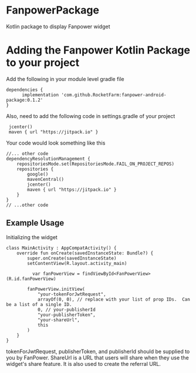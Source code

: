 # FanpowerPackage
Kotlin package to display Fanpower widget

# Adding the Fanpower Kotlin Package to your project
Add the following in your module level gradle file

```
dependencies {
      implementation 'com.github.RocketFarm:fanpower-android-package:0.1.2'
}
```

Also, need to add the following code in settings.gradle of your project 

```
 jcenter()
 maven { url "https://jitpack.io" }
```
Your code would look something like this
```
//... other code
dependencyResolutionManagement {
    repositoriesMode.set(RepositoriesMode.FAIL_ON_PROJECT_REPOS)
    repositories {
        google()
        mavenCentral()
        jcenter()
        maven { url "https://jitpack.io" }
    }
}
// ...other code
```

## Example Usage
 Initializing the widget

```
class MainActivity : AppCompatActivity() {
    override fun onCreate(savedInstanceState: Bundle?) {
        super.onCreate(savedInstanceState)
        setContentView(R.layout.activity_main)
        
          var fanPowerView = findViewById<FanPowerView>(R.id.fanPowerView)

        fanPowerView.initView(
            "your-tokenForJwtRequest",
            arrayOf(0, 0), // replace with your list of prop IDs.  Can be a list of a single ID.
            0, // your-publisherId
            "your-publisherToken",
            "your-shareUrl",
            this
        )
    }
}
```
tokenForJwtRequest, publisherToken, and publisherId should be supplied to you by FanPower. ShareUrl is a URL that users will share when they use the widget's share feature. It is also used to create the referral URL.

